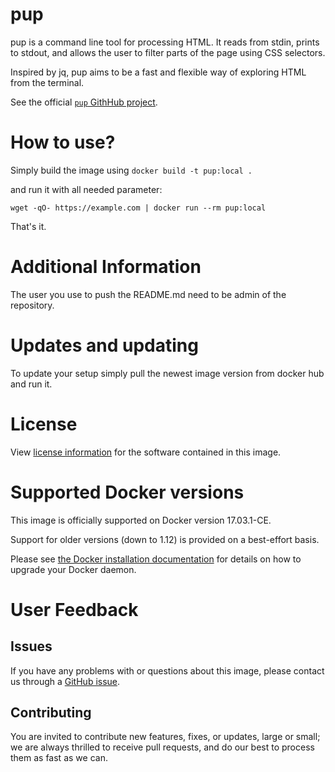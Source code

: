 pup
===

pup is a command line tool for processing HTML. It reads from stdin, prints to stdout, and allows the user to filter parts of the page using CSS selectors.

Inspired by jq, pup aims to be a fast and flexible way of exploring HTML from the terminal.

See the official [`pup` GithHub project](https://github.com/ericchiang/pup).

# How to use?

Simply build the image using `docker build -t pup:local .`

and run it with all needed parameter:

```console
wget -qO- https://example.com | docker run --rm pup:local
```

That's it.


# Additional Information

The user you use to push the README.md need to be admin of the repository.


# Updates and updating

To update your setup simply pull the newest image version from docker hub and run it.


# License

View [license information](https://github.com/ericchiang/pup) for the software contained in this image.

# Supported Docker versions

This image is officially supported on Docker version 17.03.1-CE.

Support for older versions (down to 1.12) is provided on a best-effort basis.

Please see [the Docker installation documentation](https://docs.docker.com/installation/) for details on how to upgrade your Docker daemon.


# User Feedback

## Issues

If you have any problems with or questions about this image, please contact us through a [GitHub issue](https://github.com/SISheogorath/pup-docker/issues).


## Contributing

You are invited to contribute new features, fixes, or updates, large or small; we are always thrilled to receive pull requests, and do our best to process them as fast as we can.
